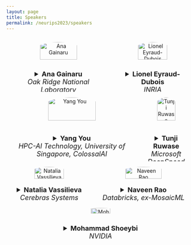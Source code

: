 ```yaml
---
layout: page
title: Speakers
permalink: /neurips2023/speakers
---
```


<style>
.row {
  display: flex;
}

/* Create three equal columns that sits next to each other */
.column {
  flex: 33.33%;
  padding: 15px;
  text-align: center;
}

img {
  border-radius: 50%;
}

summary {
    font-size: large
}
</style>


<div class="row">
  <div class="column">
    <img src="{{site.url}}/assets/ana.jpeg" title=" Ana Gainaru" width="63%" />
    <figcaption>
    <details>
    <summary>
    <b> Ana Gainaru</b> <br /> <em>Oak Ridge National Laboratory</em>
    </summary>
    Ana Gainaru is a computer scientist in the CSM division at Oak Ridge National Laboratory, working on data management and performance optimization for large scale scientific workflows with a focus on codes coupling traditional HPC with AI. She received her PhD from the University of Illinois at Urbana-Champaign working on fault tolerance and scheduling for large-scale systems. In her current position she is working with application developers in fusion, neutron scattering and materials sciences to deploy digital twins and large models and improve their performance at scale.
    <a href="https://scholar.google.com/citations?hl=en&user=YR3x8gkAAAAJ&view_op=list_works&sortby=pubdate">Publications</a>
    <a href="http://ana-gainaru.com/">Website</a>
    </details>
    </figcaption>
  </div> 
  <div class="column">
    <img src="{{site.url}}/assets/lionel_2023.jpeg" title="Lionel Eyraud-Dubois" width="63%" />
    <figcaption>
    <details>
    <summary>
    <b>Lionel Eyraud-Dubois</b> <br /> <em>INRIA</em>
    </summary>
    Lionel Eyraud-Dubois received his PhD degree in computer science from the Université de Grenoble. He is currently a full-time researcher with Inria Bordeaux Sud-Ouest in the Topal team. His main research interests encompass combinatorial optimization and operation research techniques for scheduling and resource allocation problems in high performance computer systems, including for optimizing the training and inference processes of Deep Neural Networks.
    <a href="https://dblp.org/pid/e/LionelEyraudDubois.html">Publications</a>
    <a href="https://www.labri.fr/profil/Eyraud-dubois_ID1188202150">Website</a>
    </details>
    </figcaption>
  </div> 
</div>

<div class="row">
  <div class="column">
    <img src="{{site.url}}/assets/yy.jpeg" title=" Yang You" width="63%" />
    <figcaption>
    <details>
    <summary>
    <b>Yang You</b><br /><em>HPC-AI Technology, University of Singapore, ColossalAI</em>
    </summary>
    Yang You is a Presidential Young Professor at the National University of Singapore. He received his Ph.D. in Computer Science from UC Berkeley under Prof. James Demmel. Yang's research interests include Parallel/Distributed Algorithms, High Performance Computing, and Machine Learning. He is a winner of the IPDPS 2015 Best Paper Award (0.8%), ICPP 2018 Best Paper Award (0.3%), and ACM/IEEE George Michael HPC Fellowship. Yang is also a Siebel Scholar and a winner of the Lotfi A. Zadeh Prize. He also made the Forbes 30 Under 30 Asia list (2021) for young leaders and the IEEE-CS TCHPC early career award.
    <a href="https://scholar.google.com/citations?user=jF4dPZwAAAAJ&hl=en">Publications</a>
    <a href="https://ai.comp.nus.edu.sg/">Website</a>
    </details>
    </figcaption>
  </div> 
  <div class="column">
    <!-- <img src="https://res.cloudinary.com/apideck/image/upload/w_196,f_auto/v1674230967/marketplaces/ckhg56iu1mkpc0b66vj7fsj3o/listings/Screenshot_2023-01-20_at_17.09.10_ljybhx.png" title="DeepSpeed" width="63%"  /> -->
    <img src="{{site.url}}/assets/tunji.png" title=" Tunji Ruwase" width="63%" />
    <figcaption>
    <details>
    <summary>
    <b>Tunji Ruwase</b><br /><em>Microsoft DeepSpeed</em>
    </summary>
    Olatunji (Tunji) Ruwase is a co-founder and Principal Research Sciences Manager of the DeepSpeed project at Microsoft. His broad industry and research background spans compilers, operating systems, and hardware accelerators. He is currently interested in building systems and convergence optimizations, and frameworks for distributed training and inference of deep learning models.  His research results on DL training, inference, and hyperparameter search are used in multiple Microsoft systems and products, such as Bing, Ads, HyperDrive, and Catapault.
    <a href="https://scholar.google.com/citations?hl=en&user=HZDafzgAAAAJ&view_op=list_works&sortby=pubdate">Publications</a>
    <a href="https://www.microsoft.com/en-us/research/people/olruwase/">Website</a>
    </details>
    </figcaption>
  </div>
 </div> 

<div class="row"> 
  <div class="column">
    <img src="{{site.url}}/assets/natalia.jpeg" title=" Natalia Vassilieva" width="63%" />
    <figcaption>
    <details>
    <summary>
    <b> Natalia Vassilieva</b> <br /><em>Cerebras Systems</em>
    </summary>
    Natalia Vassilieva is a Sr. Director of Product at Cerebras Systems, a computer systems company dedicated to accelerating deep learning. She leads the vision and strategy for Cerebras products, market, application, and algorithm analysis for machine learning use cases. Her focus is machine learning and artificial intelligence, analytics, and application-driven software-hardware optimization and co-design. Prior to joining Cerebras, Natalia was a Sr. Research Manager at Hewlett Packard Labs, where she led the Software and AI group and served as the head of HP Labs Russia from 2011 until 2015. Prior to Hewlett Packard, she was an Associate Professor at St. Petersburg State University in Russia and worked as a software engineer for several IT companies. Natalia holds a Ph.D. in computer science from St. Petersburg State University.
    <a href="https://scholar.google.com/citations?hl=en&user=nqkl6MwAAAAJ&view_op=list_works&sortby=pubdate">Publications</a>
    <a href="https://www.linkedin.com/in/nataliavassilieva/">Website</a>
    </details>
    </figcaption>
  </div> 
  
  <div class="column">
    <img src="{{site.url}}/assets/naveen.jpeg" title=" Naveen Rao" width="63%" />
    <figcaption>
    <details>
    <summary>
    <b>Naveen Rao</b><br /><em>Databricks, ex-MosaicML</em>
    </summary>
    <!-- <a href="">Publications</a> -->
    <a href="https://www.linkedin.com/in/naveen-rao-bba5b01/">Website</a>
    </details>
</figcaption>
  </div>
</div>

<div class="row"> 
  <div class="column">
    <img src="{{site.url}}/assets/mohammad.jpeg" title="Mohammad Shoeybi" width="33%" />
    <figcaption>
    <details>
    <summary>
    <b>Mohammad Shoeybi</b> <br /><em>NVIDIA</em>
    </summary>
    Dr. Mohammad Shoeybi is the Director of Applied Research at NVIDIA. His team focuses on building large foundational models and improving them to downstream applications. His team has build Megatron-LM, a framework for efficiently training LLMs and used it to train several large scale models such as Megatron-Turing NLG with 530 billions of parameters. He received his PhD. from Stanford University in 2010. Prior to NVIDIA, he worked at DeepMind and Baidu USA leading efforts on bringing deep learning and reinforcement learning to applications.
    <!-- Bryan Catanzaro leads a team finding new ways to use AI to improve projects ranging from
language understanding to computer graphics and chip design. He is pioneering the training of LMs
at scale, including through the Megatron project. Bryan’s research at NVIDIA led to the creation of
cuDNN, and more recently, he helped to lead the team that invented DLSS 2.0. <br /> -->
    <a href="https://scholar.google.com/citations?user=62ElavIAAAAJ&hl=en">Publications</a>
    <!-- <a href="https://ctnzr.io/">Website</a> -->
    </details>
    </figcaption>
  </div>
</div>